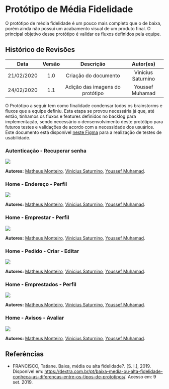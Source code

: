 # Protótipo de Média Fidelidade

O protótipo de média fidelidade é um pouco mais completo que o de baixa, porém ainda não possui um acabamento visual de um produto final. O principal objetivo desse protótipo é validar os fluxos definidos pela equipe.

## Histórico de Revisões

| Data | Versão | Descrição | Autor(es) |
| :--: | :----: | :-------: | :-------: |
|   21/02/2020   | 1.0 |  Criação do documento | Vinicius Saturnino |
|   24/02/2020   | 1.1 |  Adição das imagens do protótipo         | Youssef Muhamad |


O Protótipo a seguir tem como finalidade condensar todos os brainstorms e fluxos que a equipe definiu. Esta etapa se provou necessária já que, até então, tínhamos os fluxos e features definidos no backlog para implementação, sendo necessário o densenvolvimento deste protótipo para futuros testes e validações de acordo com a necessidade dos usuários. Este documento está disponível <a href="https://www.figma.com/file/9QMXf9YyVXYTG6hYnwZAHK/Prot%C3%B3tipo-M%C3%A9dia-Fidelidade?node-id=67%3A2066">neste Figma</a> para a realização de testes de usabilidade.


### Autenticação - Recuperar senha

![](../../../assets/img/prototipo_media_fidelidade/auth_recuperar_senha.jpg)

**Autores:** [Matheus Monteiro](https://github.com/matheusyanmonteiro), [Vinicius Saturnino](https://github.com/viniciussaturnino), [Youssef Muhamad](https://github.com/youssef-md).


### Home - Endereço - Perfil

![](../../../assets/img/prototipo_media_fidelidade/home_endereco_perfil.jpg)

**Autores:** [Matheus Monteiro](https://github.com/matheusyanmonteiro), [Vinicius Saturnino](https://github.com/viniciussaturnino), [Youssef Muhamad](https://github.com/youssef-md).


### Home - Emprestar - Perfil

![](../../../assets/img/prototipo_media_fidelidade/home_emprestar_perfil.jpg)

**Autores:** [Matheus Monteiro](https://github.com/matheusyanmonteiro), [Vinicius Saturnino](https://github.com/viniciussaturnino), [Youssef Muhamad](https://github.com/youssef-md).

### Home - Pedido - Criar - Editar

![](../../../assets/img/prototipo_media_fidelidade/home_pedido_criar_editar.jpg)

**Autores:** [Matheus Monteiro](https://github.com/matheusyanmonteiro), [Vinicius Saturnino](https://github.com/viniciussaturnino), [Youssef Muhamad](https://github.com/youssef-md).

### Home - Emprestados - Perfil

![](../../../assets/img/prototipo_media_fidelidade/home_emprestados_perfil.jpg)

**Autores:** [Matheus Monteiro](https://github.com/matheusyanmonteiro), [Vinicius Saturnino](https://github.com/viniciussaturnino), [Youssef Muhamad](https://github.com/youssef-md).

### Home - Avisos - Avaliar

![](../../../assets/img/prototipo_media_fidelidade/home_avisos_avaliar.jpg)

**Autores:** [Matheus Monteiro](https://github.com/matheusyanmonteiro), [Vinicius Saturnino](https://github.com/viniciussaturnino), [Youssef Muhamad](https://github.com/youssef-md).

## Referências

* FRANCISCO, Tatiane. Baixa, média ou alta fidelidade?. [S. l.], 2019. Disponível em: https://dextra.com.br/pt/baixa-media-ou-alta-fidelidade-conheca-as-diferencas-entre-os-tipos-de-prototipos/. Acesso em: 9 set. 2019.
